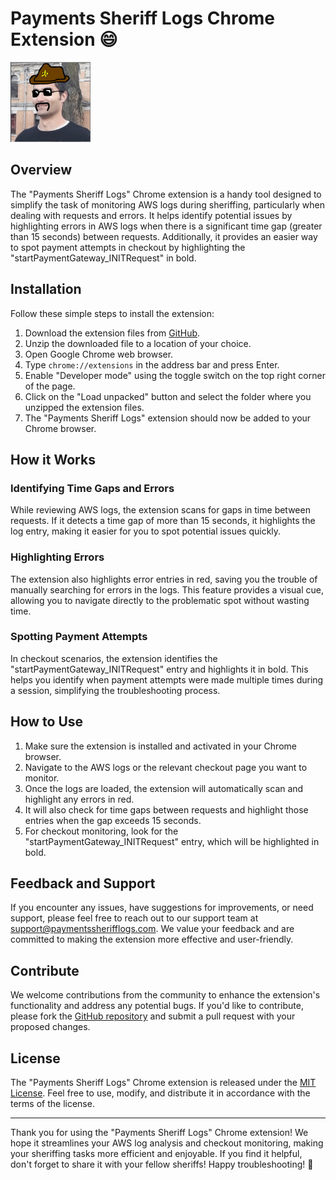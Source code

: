 # Payments Sheriff Logs Chrome Extension :smile:

![Extension Icon](icon.png)

## Overview

The "Payments Sheriff Logs" Chrome extension is a handy tool designed to simplify the task of monitoring AWS logs during sheriffing, particularly when dealing with requests and errors. It helps identify potential issues by highlighting errors in AWS logs when there is a significant time gap (greater than 15 seconds) between requests. Additionally, it provides an easier way to spot payment attempts in checkout by highlighting the "startPaymentGateway_INITRequest" in bold.

## Installation

Follow these simple steps to install the extension:

1. Download the extension files from [GitHub](https://github.com/your-username/payments-sheriff-logs).
2. Unzip the downloaded file to a location of your choice.
3. Open Google Chrome web browser.
4. Type `chrome://extensions` in the address bar and press Enter.
5. Enable "Developer mode" using the toggle switch on the top right corner of the page.
6. Click on the "Load unpacked" button and select the folder where you unzipped the extension files.
7. The "Payments Sheriff Logs" extension should now be added to your Chrome browser.

## How it Works

### Identifying Time Gaps and Errors

While reviewing AWS logs, the extension scans for gaps in time between requests. If it detects a time gap of more than 15 seconds, it highlights the log entry, making it easier for you to spot potential issues quickly.

### Highlighting Errors

The extension also highlights error entries in red, saving you the trouble of manually searching for errors in the logs. This feature provides a visual cue, allowing you to navigate directly to the problematic spot without wasting time.

### Spotting Payment Attempts

In checkout scenarios, the extension identifies the "startPaymentGateway_INITRequest" entry and highlights it in bold. This helps you identify when payment attempts were made multiple times during a session, simplifying the troubleshooting process.

## How to Use

1. Make sure the extension is installed and activated in your Chrome browser.
2. Navigate to the AWS logs or the relevant checkout page you want to monitor.
3. Once the logs are loaded, the extension will automatically scan and highlight any errors in red.
4. It will also check for time gaps between requests and highlight those entries when the gap exceeds 15 seconds.
5. For checkout monitoring, look for the "startPaymentGateway_INITRequest" entry, which will be highlighted in bold.

## Feedback and Support

If you encounter any issues, have suggestions for improvements, or need support, please feel free to reach out to our support team at support@paymentssherifflogs.com. We value your feedback and are committed to making the extension more effective and user-friendly.

## Contribute

We welcome contributions from the community to enhance the extension's functionality and address any potential bugs. If you'd like to contribute, please fork the [GitHub repository](https://github.com/your-username/payments-sheriff-logs) and submit a pull request with your proposed changes.

## License

The "Payments Sheriff Logs" Chrome extension is released under the [MIT License](LICENSE). Feel free to use, modify, and distribute it in accordance with the terms of the license.

---

Thank you for using the "Payments Sheriff Logs" Chrome extension! We hope it streamlines your AWS log analysis and checkout monitoring, making your sheriffing tasks more efficient and enjoyable. If you find it helpful, don't forget to share it with your fellow sheriffs! Happy troubleshooting! :tada:
